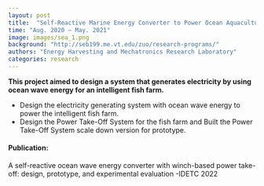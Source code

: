 ```yaml
---
layout: post
title:  "Self-Reactive Marine Energy Converter to Power Ocean Aquaculture"
time: "Aug. 2020 – May. 2021"
image: images/sea_1.png
background: "http://seb199.me.vt.edu/zuo/research-programs/"
authors: "Energy Harvesting and Mechatronics Research Laboratory"
categories: research
---
```

**This project aimed to design a system that generates electricity by using ocean wave energy for an intelligent fish farm.** 
- Design the electricity generating system with ocean wave energy to power the intelligent fish farm.
- Design the Power Take-Off System for the fish farm and Built the Power Take-Off System scale down version for prototype.
#### **Publication:**
A self-reactive ocean wave energy converter with winch-based power take-off: design, prototype, and experimental evaluation -IDETC 2022
